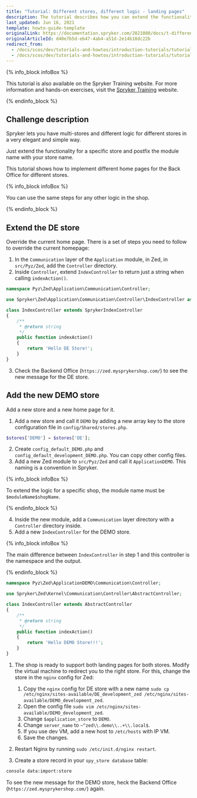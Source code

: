 ```yaml
---
title: "Tutorial: Different stores, different logic - landing pages"
description: The tutorial describes how you can extend the functionality to set up different home pages per specific stores.
last_updated: Jun 16, 2021
template: howto-guide-template
originalLink: https://documentation.spryker.com/2021080/docs/t-different-stores-different-logic-landing-pages
originalArticleId: d40e7b5d-eb47-4ab4-a51d-2e14b18dc22b
redirect_from:
  - /docs/scos/dev/tutorials-and-howtos/introduction-tutorials/tutorial-different-stores-different-logic-landing-pages-spryker-commerce-os.html
  - /docs/scos/dev/tutorials-and-howtos/introduction-tutorials/tutorial-different-sores-different-logic-landing-pages-spryker-commerce-os.html
---
```


{% info_block infoBox %}

This tutorial is also available on the Spryker Training website. For more information and hands-on exercises, visit the [Spryker Training](https://training.spryker.com/courses/developer-bootcamp) website.

{% endinfo_block %}

## Challenge description

Spryker lets you have multi-stores and different logic for different stores in a very elegant and simple way.

Just extend the functionality for a specific store and postfix the module name with your store name.

This tutorial shows how to implement different home pages for the Back Office for different stores.

{% info_block infoBox %}

You can use the same steps for any other logic in the shop.

{% endinfo_block %}

## Extend the DE store

Override the current home page. There is a set of steps you need to follow to override the current homepage:

1. In the `Communication` layer of the `Application` module, in Zed, in `src/Pyz/Zed`, add the `Controller` directory.
2. Inside `Controller`, extend `IndexController` to return just a string when calling `indexAction()`.

```php
namespace Pyz\Zed\Application\Communication\Controller;

use Spryker\Zed\Application\Communication\Controller\IndexController as SprykerIndexController;

class IndexController extends SprykerIndexController
{
	/**
	 * @return string
	 */
	public function indexAction()
	{
		return 'Hello DE Store!';
	}
}
```

3. Check the Backend Office (`https://zed.mysprykershop.com/`) to see the new message for the DE store.

## Add the new DEMO store

Add a new store and a new home page for it.

1. Add a new store and call it `DEMO` by adding a new array key to the store configuration file in `config/Shared/stores.php`.

```php
$stores['DEMO'] = $stores['DE'];
```

2. Create `config_default_DEMO.php` and `config_default_development_DEMO.php`. You can copy other config files.
3. Add a new Zed module to `src/Pyz/Zed` and call it `ApplicationDEMO`. This naming is a convention in Spryker.

{% info_block infoBox %}

To extend the logic for a specific shop, the module name must be `$moduleName$shopName`.

{% endinfo_block %}

4. Inside the new module, add a `Communication` layer directory with a `Controller` directory inside.
5. Add a new `IndexController` for the DEMO store.

{% info_block infoBox %}

The main difference between `IndexController` in step 1 and this controller is the namespace and the output.

{% endinfo_block %}

```php
namespace Pyz\Zed\ApplicationDEMO\Communication\Controller;

use Spryker\Zed\Kernel\Communication\Controller\AbstractController;

class IndexController extends AbstractController
{
	/**
	 * @return string
	 */
	public function indexAction()
	{
		return 'Hello DEMO Store!!!';
	}
}
```

1. The shop is ready to support both landing pages for both stores. Modify the virtual machine to redirect you to the right store. For this, change the store in the `nginx` config for Zed:

    1. Copy the `nginx` config for DE store with a new name `sudo cp /etc/nginx/sites-available/DE_development_zed /etc/nginx/sites-available/DEMO_development_zed`.
    2. Open the config file `sudo vim /etc/nginx/sites-available/DEMO_development_zed`.
    3. Change `$application_store` to `DEMO`.
    4. Change `server_name` to `~^zed\\.demo\\..+\\.local$`.
    5. If you use dev VM, add a new host to `/etc/hosts` with IP VM.
    6. Save the changes.

2. Restart Nginx by running `sudo /etc/init.d/nginx restart`.
3. Create a store record in your `spy_store database` table:

```bash
console data:import:store
```

To see the new message for the DEMO store, heck the Backend Office (`https://zed.mysprykershop.com/`) again.

<!-- Last review date: Jul 18, 2018 by Hussam Hebbo, Anastasija Datsun -->
